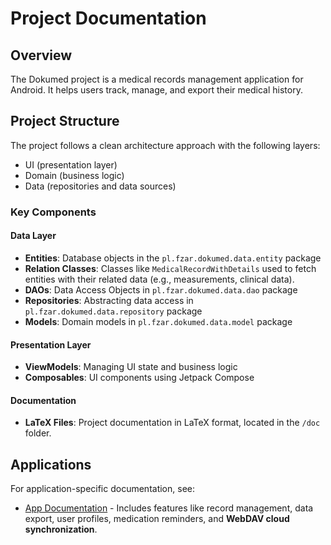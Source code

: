 # Project Documentation

## Overview
The Dokumed project is a medical records management application for Android. It helps users track, manage, and export their medical history.

## Project Structure
The project follows a clean architecture approach with the following layers:
- UI (presentation layer)
- Domain (business logic)
- Data (repositories and data sources)

### Key Components

#### Data Layer
- **Entities**: Database objects in the `pl.fzar.dokumed.data.entity` package
- **Relation Classes**: Classes like `MedicalRecordWithDetails` used to fetch entities with their related data (e.g., measurements, clinical data).
- **DAOs**: Data Access Objects in `pl.fzar.dokumed.data.dao` package
- **Repositories**: Abstracting data access in `pl.fzar.dokumed.data.repository` package
- **Models**: Domain models in `pl.fzar.dokumed.data.model` package

#### Presentation Layer
- **ViewModels**: Managing UI state and business logic
- **Composables**: UI components using Jetpack Compose

#### Documentation
- **LaTeX Files**: Project documentation in LaTeX format, located in the `/doc` folder.

## Applications

For application-specific documentation, see:
- [App Documentation](PROJECT_app.md) - Includes features like record management, data export, user profiles, medication reminders, and **WebDAV cloud synchronization**.
